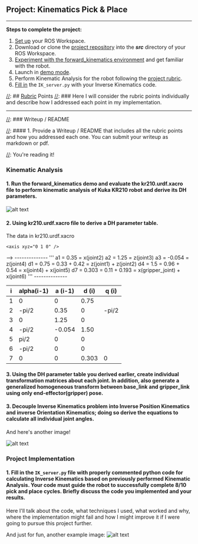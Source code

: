 ## Project: Kinematics Pick & Place

---


**Steps to complete the project:**  


1. [Set up](https://classroom.udacity.com/nanodegrees/nd209/parts/af07ae99-7d69-4b45-ab98-3fde8b576a16/modules/2919466f-aa2b-4424-b86a-98b0a53ce335/lessons/658c94f5-f806-4273-9001-9e2838e56856/concepts/a777bc7a-95d4-44ca-b4e3-119718e3a213) your ROS Workspace.
2. Download or clone the [project repository](https://github.com/udacity/RoboND-Kinematics-Project) into the ***src*** directory of your ROS Workspace.  
3. [Experiment with the forward_kinematics environment](https://classroom.udacity.com/nanodegrees/nd209/parts/7b2fd2d7-e181-401e-977a-6158c77bf816/modules/8855de3f-2897-46c3-a805-628b5ecf045b/lessons/91d017b1-4493-4522-ad52-04a74a01094c/concepts/669ba823-b6bc-418e-814b-1e2e9938f02e) and get familiar with the robot.
4. Launch in [demo mode](https://classroom.udacity.com/nanodegrees/nd209/parts/7b2fd2d7-e181-401e-977a-6158c77bf816/modules/8855de3f-2897-46c3-a805-628b5ecf045b/lessons/91d017b1-4493-4522-ad52-04a74a01094c/concepts/ae64bb91-e8c4-44c9-adbe-798e8f688193).
5. Perform Kinematic Analysis for the robot following the [project rubric](https://review.udacity.com/#!/rubrics/972/view).
6. [Fill in](https://classroom.udacity.com/nanodegrees/nd209/parts/7b2fd2d7-e181-401e-977a-6158c77bf816/modules/8855de3f-2897-46c3-a805-628b5ecf045b/lessons/91d017b1-4493-4522-ad52-04a74a01094c/concepts/06fd4f65-5706-4147-88b1-20dac983676f) the `IK_server.py` with your Inverse Kinematics code. 


[//]: # (Image References)

[image1]: ./misc_images/misc1.png
[image2]: ./misc_images/misc2.png
[image3]: ./misc_images/misc3.png

[//]: ## [Rubric](https://review.udacity.com/#!/rubrics/972/view) Points
[//]: ### Here I will consider the rubric points individually and describe how I addressed each point in my implementation.  

---
[//]: ### Writeup / README

[//]: #### 1. Provide a Writeup / README that includes all the rubric points and how you addressed each one.  You can submit your writeup as markdown or pdf.  

[//]: You're reading it!

### Kinematic Analysis
#### 1. Run the forward_kinematics demo and evaluate the kr210.urdf.xacro file to perform kinematic analysis of Kuka KR210 robot and derive its DH parameters.

![alt text][image1]

#### 2. Using kr210.urdf.xacro file to derive a DH parameter table.
The data in kr210.urdf.xacro

<!--
 <joint name="gripper_joint" type="fixed">
    <parent link="link_6"/>
    <child link="gripper_link"/>
    <origin xyz="0.11 0 0" rpy="0 0 0"/><!--0.087-->
    <axis xyz="0 1 0" />
  </joint>

  <joint name="fixed_base_joint" type="fixed">
    <parent link="base_footprint"/>
    <child link="base_link"/>
    <origin xyz="0 0 0" rpy="0 0 0"/>
  </joint>
  <joint name="joint_1" type="revolute">
    <origin xyz="0 0 0.33" rpy="0 0 0"/>
    <parent link="base_link"/>
    <child link="link_1"/>
    <axis xyz="0 0 1"/>
    <limit lower="${-185*deg}" upper="${185*deg}" effort="300" velocity="${123*deg}"/>
  </joint>
  <joint name="joint_2" type="revolute">
    <origin xyz="0.35 0 0.42" rpy="0 0 0"/>
    <parent link="link_1"/>
    <child link="link_2"/>
    <axis xyz="0 1 0"/>
    <limit lower="${-45*deg}" upper="${85*deg}" effort="300" velocity="${115*deg}"/>
  </joint>
  <joint name="joint_3" type="revolute">
    <origin xyz="0 0 1.25" rpy="0 0 0"/>
    <parent link="link_2"/>
    <child link="link_3"/>
    <axis xyz="0 1 0"/>
    <limit lower="${-210*deg}" upper="${(155-90)*deg}" effort="300" velocity="${112*deg}"/>
  </joint>
  <joint name="joint_4" type="revolute">
    <origin xyz="0.96 0 -0.054" rpy="0 0 0"/>
    <parent link="link_3"/>
    <child link="link_4"/>
    <axis xyz="1 0 0"/>
    <limit lower="${-350*deg}" upper="${350*deg}" effort="300" velocity="${179*deg}"/>
  </joint>
  <joint name="joint_5" type="revolute">
    <origin xyz="0.54 0 0" rpy="0 0 0"/>
    <parent link="link_4"/>
    <child link="link_5"/>
    <axis xyz="0 1 0"/>
    <limit lower="${-125*deg}" upper="${125*deg}" effort="300" velocity="${172*deg}"/>
  </joint>
  <joint name="joint_6" type="revolute">
    <origin xyz="0.193 0 0" rpy="0 0 0"/>
    <parent link="link_5"/>
    <child link="link_6"/>
    <axis xyz="1 0 0"/>
    <limit lower="${-350*deg}" upper="${350*deg}" effort="300" velocity="${219*deg}"/>
  </joint>
-->
--------------
'''
a1 = 0.35 = x(joint2)
a2 = 1.25 = z(joint3)
a3 = -0.054 = z(joint4)
d1 = 0.75 = 0.33 + 0.42 = z(joint1) + z(joint2)
d4 = 1.5 = 0.96 + 0.54 = x(joint4) + x(joint5)
d7 = 0.303 = 0.11 + 0.193 = x(gripper_joint) + x(joint6)
'''
--------------

i | alpha(i-1) | a (i-1) | d (i) | q (i)
--- | --- | --- | --- | ---
1 | 0| 0 | 0.75| 
2 | -pi/2| 0.35| 0| -pi/2
3 | 0| 1.25| 0|
4 | -pi/2| -0.054| 1.50| 
5 | pi/2| 0|  0|
6 | -pi/2| 0| 0|
7 |  0| 0| 0.303| 0

#### 3. Using the DH parameter table you derived earlier, create individual transformation matrices about each joint. In addition, also generate a generalized homogeneous transform between base_link and gripper_link using only end-effector(gripper) pose.
#### 3. Decouple Inverse Kinematics problem into Inverse Position Kinematics and inverse Orientation Kinematics; doing so derive the equations to calculate all individual joint angles.

And here's another image! 

![alt text][image2]

### Project Implementation

#### 1. Fill in the `IK_server.py` file with properly commented python code for calculating Inverse Kinematics based on previously performed Kinematic Analysis. Your code must guide the robot to successfully complete 8/10 pick and place cycles. Briefly discuss the code you implemented and your results. 


Here I'll talk about the code, what techniques I used, what worked and why, where the implementation might fail and how I might improve it if I were going to pursue this project further.  


And just for fun, another example image:
![alt text][image3]


